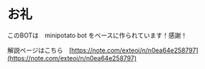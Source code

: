 # お礼
このBOTは　minipotato bot をベースに作られています！感謝！

解説ページはこちら　[https://note.com/exteoi/n/n0ea64e258797](https://note.com/exteoi/n/n0ea64e258797)